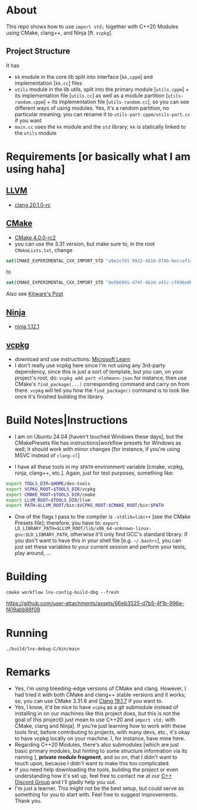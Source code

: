 # About
This repo shows how to use `import std;` together with C++20 Modules using CMake, clang++, and Ninja [ft. `vcpkg`].
## Project Structure
It has 
- `kk` module in the core lib split into interface \[`kk.cppm`] and implementation [`kk.cc`] files
- `utils` module in the lib utils, split into the primary module \[`utils.cppm`] + its implementation file \[`utils.cc`] as well as a module partition \[`utils-random.cppm`] + its implementation file \[`utils-random.cc`], so you can see different ways of using modules. Yes, it's a random partition, no particular meaning; you can rename it to `utils-part.cppm/utils-part.cc` if you want
- `main.cc` uses the `kk` module and the `std` library; `kk` is statically linked to the `utils` module


# Requirements \[or basically what I am using haha]
## [LLVM](https://github.com/llvm/llvm-project/)
- [clang 20.1.0-rc](https://github.com/llvm/llvm-project/releases/tag/llvmorg-20.1.0-rc2)
## [CMake](https://cmake.org)
- [CMake 4.0.0-rc2](https://cmake.org/download/) 
- you can use the 3.31 version, but make sure to, in the root `CMakeLists.txt`, change
```cmake
set(CMAKE_EXPERIMENTAL_CXX_IMPORT_STD "a9e1cf81-9932-4810-974b-6eccaf14e457")
```
to
```cmake
set(CMAKE_EXPERIMENTAL_CXX_IMPORT_STD "0e5b6991-d74f-4b3d-a41c-cf096e0b2508")
```
Also see [Kitware's Post](https://www.kitware.com/import-std-in-cmake-3-30/)
## [Ninja](https://github.com/ninja-build/ninja/)
- [ninja 1.12.1](https://github.com/ninja-build/ninja/releases/tag/v1.12.1)
## [vcpkg](https://vcpkg.io/en/)
- download and use instructions: [Microsoft Learn](https://learn.microsoft.com/en-us/vcpkg/get_started/get-started?pivots=shell-bash)
- I don't really use vcpkg here since I'm not using any 3rd-party dependency, since this is just a sort of template, but you can, on your project's root, do:
`vcpkg add port nlohmann-json` for instance, then use CMake's `find_package(...)` corresponding command and carry on from there. `vcpkg` will tell you how the `find_package()` command is to look like once it's finished building the library.

# Build Notes\|Instructions
- I am on Ubuntu 24.04 \[haven't touched Windows these days], but the CMakePresets file has instructions|workflow presets for Windows as well; it should work with minor changes \[for instance, if you're using MSVC instead of `clang-cl`]

- I have all these tools in my `$PATH` environment variable \[cmake, vcpkg, ninja, clang++, etc.]. Again, just for test purposes, something like:
```bash
export TOOLS_DIR=$HOME/dev-tools
export VCPKG_ROOT=$TOOLS_DIR/vcpkg
export CMAKE_ROOT=$TOOLS_DIR/cmake
export LLVM_ROOT=$TOOLS_DIR/llvm
export PATH=$LLVM_ROOT/bin:$VCPKG_ROOT:$CMAKE_ROOT/bin:$PATH
```
- One of the flags I pass to the compiler is `-stdlib=libc++` \[see the CMake Presets file]; therefore, you have to: 
`export LD_LIBRARY_PATH=$LLVM_ROOT/lib/x86_64-unknown-linux-gnu:$LD_LIBRARY_PATH`, otherwise it'll only find GCC's standard library. If you don't want to have this in your shell file \[e.g. `~/.bashrc`], you can just set these variables to your current session and perform your tests, play around, ...

# Building
`cmake workflow lnx-config-build-dbg --fresh`

https://github.com/user-attachments/assets/66eb3525-d7b5-4f1b-996e-f419abb88f09
# Running
`./build/lnx-debug-C/bin/main`
# Remarks
- Yes, I'm using bleeding-edge versions of CMake and clang. However, I had tried it with both CMake and clang++ stable versions and it works; so, you can use CMake 3.31.6 and [Clang 19.1.7](https://github.com/llvm/llvm-project/releases/tag/llvmorg-19.1.7) if you want to.
- Yes, I know, it'd be nice to have `vcpkg` as a git submodule instead of installing in on our machines like this project does, but this is not the goal of this project\[I just mean to use C++20 and `import std;` with CMake, clang and Ninja]. If you're just learning how to work with these tools first, before contributing to projects, with many devs, etc., it's okay to have vcpkg locally on your machine. I, for instance, have mine here. 
- Regarding C++20 Modules, there's also submodules \[which are just basic primary modules, but hinting to some structure information via its naming ], **private module fragment**, and so on, that I didn't want to touch upon, because I didn't want to make this too complicated.
- If you need help downloading the tools, building the project or even understanding how it's set up, feel free to contact me at our [C++ Discord Group](https://discord.gg/RAxWbgR3qM) and I'll gladly help you out.
- I'm just a learner. This might not be the best setup, but could serve as something for you to start with. Feel free to suggest improvements. Thank you.